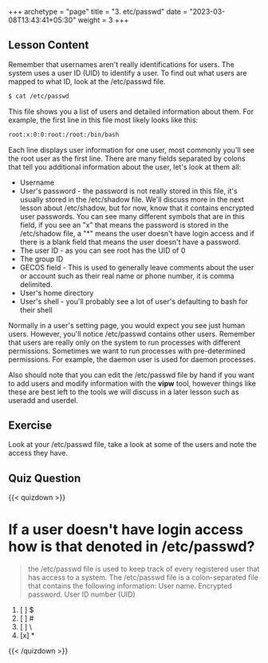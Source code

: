 +++
archetype = "page"
title = "3. etc/passwd"
date = "2023-03-08T13:43:41+05:30"
weight = 3
+++

## Lesson Content

Remember that usernames aren't really identifications for users. The system uses a user ID (UID) to identify a user. To find out what users are mapped to what ID, look at the /etc/passwd file. 

```bash
$ cat /etc/passwd
```

This file shows you a list of users and detailed information about them. For example, the first line in this file most likely looks like this:

```bash
root:x:0:0:root:/root:/bin/bash
```

Each line displays user information for one user, most commonly you'll see the root user as the first line. There are many fields separated by colons that tell you additional information about the user, let's look at them all:

- Username 
- User's password - the password is not really stored in this file, it's usually stored in the /etc/shadow file. We'll discuss more in the next lesson about /etc/shadow, but for now, know that it contains encrypted user passwords. You can see many different symbols that are in this field, if you see an "x" that means the password is stored in the /etc/shadow file, a "*" means the user doesn't have login access and if there is a blank field that means the user doesn't have a password. 
- The user ID - as you can see root has the UID of 0 
- The group ID 
- GECOS field - This is used to generally leave comments about the user or account such as their real name or phone number, it is comma delimited. 
- User's home directory 
- User's shell - you'll probably see a lot of user's defaulting to bash for their shell 


Normally in a user's setting page, you would expect you see just human users. However, you'll notice /etc/passwd contains other users. Remember that users are really only on the system to run processes with different permissions. Sometimes we want to run processes with pre-determined permissions. For example, the daemon user is used for daemon processes.

Also should note that you can edit the /etc/passwd file by hand if you want to add users and modify information with the **vipw** tool, however things like these are best left to the tools we will discuss in a later lesson such as useradd and userdel.

## Exercise

Look at your /etc/passwd file, take a look at some of the users and note the access they have. 

## Quiz Question

{{< quizdown >}}

# If a user doesn't have login access how is that denoted in /etc/passwd?

>  the /etc/passwd file is used to keep track of every registered user that has access to a system. The /etc/passwd file is a colon-separated file that contains the following information: User name. Encrypted password. User ID number (UID)

1. [ ] $
2. [ ] \#
3. [ ] \
4. [x] *

{{< /quizdown >}}
